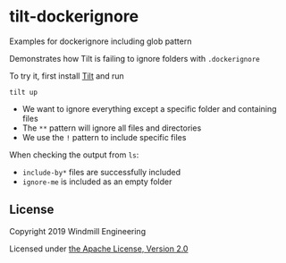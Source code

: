 # tilt-dockerignore

Examples for dockerignore including glob pattern

Demonstrates how Tilt is failing to ignore folders with `.dockerignore`

To try it, first install [Tilt](https://tilt.dev) and run

```
tilt up
```

- We want to ignore everything except a specific folder and containing files
 - The `**` pattern will ignore all files and directories
 - We use the `!` pattern to include specific files

When checking the output from `ls`:
- `include-by*` files are successfully included
- `ignore-me` is included as an empty folder 

## License

Copyright 2019 Windmill Engineering

Licensed under [the Apache License, Version 2.0](LICENSE)

